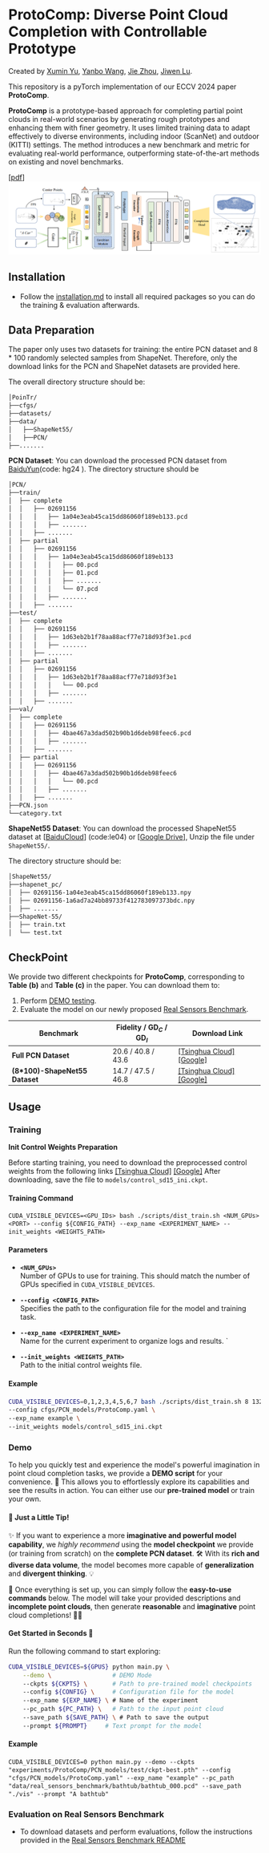 # ProtoComp: Diverse Point Cloud Completion with Controllable Prototype

Created by [Xumin Yu](https://yuxumin.github.io/), [Yanbo Wang](https://Yanbo-23.github.io/), [Jie Zhou](https://scholar.google.com/citations?user=6a79aPwAAAAJ&hl=en&authuser=1), [Jiwen Lu](https://scholar.google.com/citations?user=TN8uDQoAAAAJ&hl=zh-CN).


This repository is a pyTorch implementation of our ECCV 2024 paper **ProtoComp**.

**ProtoComp** is a prototype-based approach for completing partial point clouds in real-world scenarios by generating rough prototypes and enhancing them with finer geometry. It uses limited training data to adapt effectively to diverse environments, including indoor (ScanNet) and outdoor (KITTI) settings. The method introduces a new benchmark and metric for evaluating real-world performance, outperforming state-of-the-art methods on existing and novel benchmarks.


[[pdf](https://fq.pkwyx.com/default/https/www.ecva.net/papers/eccv_2024/papers_ECCV/papers/06685.pdf)]
![intro](fig/pipeline.jpg)

## Installation
- Follow the [installation.md](installation.md) to install all required packages so you can do the training & evaluation afterwards.

## Data Preparation
The paper only uses two datasets for training: the entire PCN dataset and 8 * 100 randomly selected samples from ShapeNet. Therefore, only the download links for the PCN and ShapeNet datasets are provided here.

The overall directory structure should be:

```
│PoinTr/
├──cfgs/
├──datasets/
├──data/
│   ├──ShapeNet55/
│   ├──PCN/
├──.......
```
**PCN Dataset**: You can download the processed PCN dataset from [BaiduYun](https://pan.baidu.com/s/1Oj-2F_eHMopLF2CWnd8T3A)(code: hg24 ). The directory structure should be

```
│PCN/
├──train/
│  ├── complete
│  │   ├── 02691156
│  │   │   ├── 1a04e3eab45ca15dd86060f189eb133.pcd
│  │   │   ├── .......
│  │   ├── .......
│  ├── partial
│  │   ├── 02691156
│  │   │   ├── 1a04e3eab45ca15dd86060f189eb133
│  │   │   │   ├── 00.pcd
│  │   │   │   ├── 01.pcd
│  │   │   │   ├── .......
│  │   │   │   └── 07.pcd
│  │   │   ├── .......
│  │   ├── .......
├──test/
│  ├── complete
│  │   ├── 02691156
│  │   │   ├── 1d63eb2b1f78aa88acf77e718d93f3e1.pcd
│  │   │   ├── .......
│  │   ├── .......
│  ├── partial
│  │   ├── 02691156
│  │   │   ├── 1d63eb2b1f78aa88acf77e718d93f3e1
│  │   │   │   └── 00.pcd
│  │   │   ├── .......
│  │   ├── .......
├──val/
│  ├── complete
│  │   ├── 02691156
│  │   │   ├── 4bae467a3dad502b90b1d6deb98feec6.pcd
│  │   │   ├── .......
│  │   ├── .......
│  ├── partial
│  │   ├── 02691156
│  │   │   ├── 4bae467a3dad502b90b1d6deb98feec6
│  │   │   │   └── 00.pcd
│  │   │   ├── .......
│  │   ├── .......
├──PCN.json
└──category.txt
```


**ShapeNet55 Dataset**: You can download the processed ShapeNet55 dataset at [[BaiduCloud](https://pan.baidu.com/s/16Q-GsEXEHkXRhmcSZTY86A)] (code:le04) or [[Google Drive](https://drive.google.com/file/d/1jUB5yD7DP97-EqqU2A9mmr61JpNwZBVK/view?usp=sharing)], Unzip the file under `ShapeNet55/`.


The directory structure should be:
```
│ShapeNet55/
├──shapenet_pc/
│  ├── 02691156-1a04e3eab45ca15dd86060f189eb133.npy
│  ├── 02691156-1a6ad7a24bb89733f412783097373bdc.npy
│  ├── .......
├──ShapeNet-55/
│  ├── train.txt
│  └── test.txt
```

## CheckPoint
We provide two different checkpoints for **ProtoComp**, corresponding to **Table (b)** and **Table (c)** in the paper. You can download them to:

1. Perform [DEMO testing](#Demo).
2. Evaluate the model on our newly proposed [Real Sensors Benchmark](datasets/README.md).


| **Benchmark**         | **Fidelity / GD<sub><em>C</em></sub> / GD<sub><em>I</em></sub>** | **Download Link**       |
|-----------------------|-----------------------------------------------|--------------------------|
| **Full PCN Dataset**     | 20.6 / 40.8 / 43.6                            | [[Tsinghua Cloud]](https://cloud.tsinghua.edu.cn/f/90f4da27f0cb49e68929/?dl=1) [[Google]](https://drive.google.com/file/d/1_kMJh-QQI_Fnv14sT-YCelImW9rUpcj6/view?usp=sharing)       |
| **(8*100)-ShapeNet55 Dataset**     | 14.7 / 47.5 / 46.8                            | [[Tsinghua Cloud]](https://cloud.tsinghua.edu.cn/f/3a5b4282268b4b7ba612/?dl=1) [[Google]](https://drive.google.com/file/d/1gGvdPE1rm0mCoqc97vu-zLhURvBHqxpj/view?usp=sharing)      |
  

## Usage


### Training
**Init Control Weights Preparation**

Before starting training, you need to download the preprocessed control weights from the following links [[Tsinghua Cloud]](https://cloud.tsinghua.edu.cn/f/05d8463d20004c1fa6cb/?dl=1) [[Google]](https://drive.google.com/file/d/1HLIKadIwIWRjI6KJW7i7fD5zNoja6DfI/view?usp=sharing)
After downloading, save the file to `models/control_sd15_ini.ckpt`.
#### Training Command

```
CUDA_VISIBLE_DEVICES=<GPU_IDs> bash ./scripts/dist_train.sh <NUM_GPUs> <PORT> --config ${CONFIG_PATH} --exp_name <EXPERIMENT_NAME> --init_weights <WEIGHTS_PATH> 
```
#### Parameters

- **`<NUM_GPUs>`**  
  Number of GPUs to use for training. This should match the number of GPUs specified in `CUDA_VISIBLE_DEVICES`.  

- **`--config <CONFIG_PATH>`**  
  Specifies the path to the configuration file for the model and training task.  

- **`--exp_name <EXPERIMENT_NAME>`**  
  Name for the current experiment to organize logs and results.  `

- **`--init_weights <WEIGHTS_PATH>`**  
  Path to the initial control weights file.  


#### Example
```bash
CUDA_VISIBLE_DEVICES=0,1,2,3,4,5,6,7 bash ./scripts/dist_train.sh 8 13232 \
--config cfgs/PCN_models/ProtoComp.yaml \
--exp_name example \
--init_weights models/control_sd15_ini.ckpt
```
### Demo
To help you quickly test and experience the model's powerful imagination in point cloud completion tasks, we provide a **DEMO script** for your convenience. 🎉 This allows you to effortlessly explore its capabilities and see the results in action. You can either use our **pre-trained model** or train your own. 
#### 🌟 **Just a Little Tip!**  

✨ If you want to experience a more **imaginative and powerful model capability**, we *highly recommend* using the **model checkpoint** we provide (or training from scratch) on the **complete PCN dataset**. 🛠️ With its **rich and diverse data volume**, the model becomes more capable of **generalization** and **divergent thinking**. 💡  

📌 Once everything is set up, you can simply follow the **easy-to-use commands** below. The model will take your provided descriptions and **incomplete point clouds**, then generate **reasonable** and **imaginative** point cloud completions! 🎨✨  


#### Get Started in Seconds 🚀  
Run the following command to start exploring:



```bash
CUDA_VISIBLE_DEVICES=${GPUS} python main.py \
    --demo \                 # DEMO Mode
    --ckpts ${CKPTS} \       # Path to pre-trained model checkpoints
    --config ${CONFIG} \     # Configuration file for the model
    --exp_name ${EXP_NAME} \ # Name of the experiment
    --pc_path ${PC_PATH} \   # Path to the input point cloud
    --save_path ${SAVE_PATH} \ # Path to save the output
    --prompt ${PROMPT}     # Text prompt for the model
```
#### Example
```
CUDA_VISIBLE_DEVICES=0 python main.py --demo --ckpts "experiments/ProtoComp/PCN_models/test/ckpt-best.pth" --config "cfgs/PCN_models/ProtoComp.yaml" --exp_name "example" --pc_path "data/real_sensors_benchmark/bathtub/bathtub_000.pcd" --save_path "./vis" --prompt "A bathtub"    
```
### Evaluation on Real Sensors Benchmark
- To download datasets and perform evaluations, follow the instructions provided in the [Real Sensors Benchmark README](datasets/README.md)